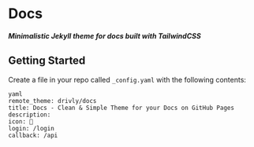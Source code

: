 # Docs

##### Minimalistic Jekyll theme for docs built with TailwindCSS

## Getting Started

Create a file in your repo called `_config.yaml` with the following contents:



```
yaml
remote_theme: drivly/docs
title: Docs - Clean & Simple Theme for your Docs on GitHub Pages
description: 
icon: 🚀
login: /login
callback: /api
```

